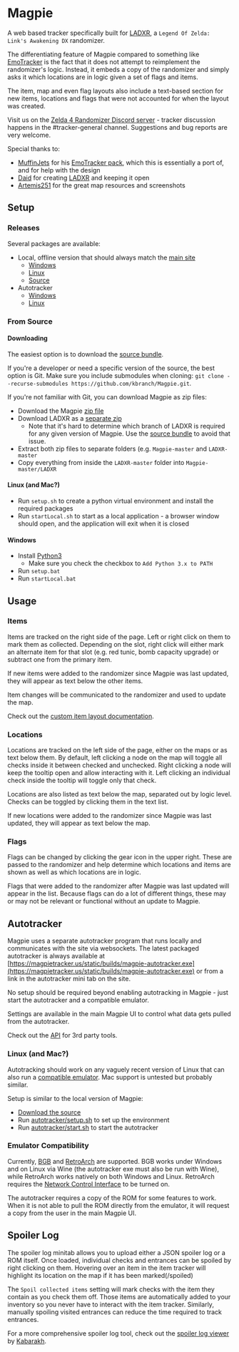 # Magpie
A web based tracker specifically built for [LADXR](https://github.com/daid/LADXR), a `Legend Of Zelda: Link's Awakening DX` randomizer.

The differentiating feature of Magpie compared to something like [EmoTracker](https://emotracker.net/) is the fact that it does not attempt to reimplement the randomizer's logic. Instead, it embeds a copy of the randomizer and simply asks it which locations are in logic given a set of flags and items.

The item, map and even flag layouts also include a text-based section for new items, locations and flags that were not accounted for when the layout was created.

Visit us on the [Zelda 4 Randomizer Discord server](https://discord.gg/QhAKagk84e) - tracker discussion happens in the #tracker-general channel. Suggestions and bug reports are very welcome.

Special thanks to:
 - [MuffinJets](https://twitter.com/muffinjets_) for his [EmoTracker pack](https://github.com/muffinjets/ladx_maptracker_muffinjets_wolfman2000), which this is essentially a port of, and for help with the design
 - [Daid](https://github.com/daid) for creating [LADXR](https://daid.github.io/LADXR/) and keeping it open
 - [Artemis251](http://artemis251.fobby.net/zelda/index.php) for the great map resources and screenshots

## Setup
### Releases
Several packages are available:
- Local, offline version that should always match the [main site](https://magpietracker.us/)
  - [Windows](https://magpietracker.us/static/builds/magpie-local.zip)
  - [Linux](https://magpietracker.us/static/builds/magpie-local-linux.zip)
  - [Source](https://magpietracker.us/static/builds/magpie-source.zip)
- Autotracker
  - [Windows](https://magpietracker.us/static/builds/magpie-autotracker.exe)
  - [Linux](https://magpietracker.us/static/builds/magpie-autotracker-linux)

### From Source
#### Downloading
The easiest option is to download the [source bundle](https://magpietracker.us/static/builds/magpie-local-linux.zip).

If you're a developer or need a specific version of the source, the best option is Git. Make sure you include submodules when cloning: `git clone --recurse-submodules https://github.com/kbranch/Magpie.git`.

If you're not familiar with Git, you can download Magpie as zip files:
 - Download the Magpie [zip file](https://github.com/kbranch/Magpie/archive/refs/heads/master.zip)
 - Download LADXR as a [separate zip](https://github.com/kbranch/LADXR/archive/refs/heads/master.zip)
   - Note that it's hard to determine which branch of LADXR is required for any given version of Magpie. Use the [source bundle](https://magpietracker.us/static/builds/magpie-local-linux.zip) to avoid that issue.
 - Extract both zip files to separate folders (e.g. `Magpie-master` and `LADXR-master`
 - Copy everything from inside the `LADXR-master` folder into `Magpie-master/LADXR`

#### Linux (and Mac?)
 - Run `setup.sh` to create a python virtual environment and install the required packages
 - Run `startLocal.sh` to start as a local application - a browser window should open, and the application will exit when it is closed
 
#### Windows
 - Install [Python3](https://www.python.org/downloads/)
   - Make sure you check the checkbox to `Add Python 3.x to PATH`
 - Run `setup.bat`
 - Run `startLocal.bat`
 
## Usage
### Items
Items are tracked on the right side of the page. Left or right click on them to mark them as collected. Depending on the slot, right click will either mark an alternate item for that slot (e.g. red tunic, bomb capacity upgrade) or subtract one from the primary item.

If new items were added to the randomizer since Magpie was last updated, they will appear as text below the other items.

Item changes will be communicated to the randomizer and used to update the map.

Check out the [custom item layout documentation](/CustomItemLayouts.md).

### Locations
Locations are tracked on the left side of the page, either on the maps or as text below them. By default, left clicking a node on the map will toggle all checks inside it between checked and unchecked. Right clicking a node will keep the tooltip open and allow interacting with it. Left clicking an individual check inside the tooltip will toggle only that check.

Locations are also listed as text below the map, separated out by logic level. Checks can be toggled by clicking them in the text list.

If new locations were added to the randomizer since Magpie was last updated, they will appear as text below the map.

### Flags
Flags can be changed by clicking the gear icon in the upper right. These are passed to the randomizer and help determine which locations and items are shown as well as which locations are in logic.

Flags that were added to the randomizer after Magpie was last updated will appear in the list. Because flags can do a lot of different things, these may or may not be relevant or functional without an update to Magpie.

## Autotracker
Magpie uses a separate autotracker program that runs locally and communicates with the site via websockets. The latest packaged autotracker is always available at [https://magpietracker.us/static/builds/magpie-autotracker.exe](https://magpietracker.us/static/builds/magpie-autotracker.exe) or from a link in the autotracker mini tab on the site.

No setup should be required beyond enabling autotracking in Magpie - just start the autotracker and a compatible emulator.

Settings are available in the main Magpie UI to control what data gets pulled from the autotracker.

Check out the [API](https://github.com/kbranch/Magpie/wiki/Autotracker-API) for 3rd party tools.

### Linux (and Mac?)
Autotracking should work on any vaguely recent version of Linux that can also run a [compatible emulator](#emulator-compatibility). Mac support is untested but probably similar.

Setup is similar to the local version of Magpie:
 - [Download the source](#downloading)
 - Run [autotracker/setup.sh](https://github.com/kbranch/Magpie/blob/master/autotracking/setup.sh) to set up the environment
 - Run [autotracker/start.sh](https://github.com/kbranch/Magpie/blob/master/autotracking/start.sh) to start the autotracker

### Emulator Compatibility
Currently, [BGB](https://bgb.bircd.org/) and [RetroArch](https://www.retroarch.com/) are supported. BGB works under Windows and on Linux via Wine (the autotracker exe must also be run with Wine), while RetroArch works natively on both Windows and Linux. RetroArch requires the [Network Control Interface](https://docs.libretro.com/development/retroarch/network-control-interface/) to be turned on.

The autotracker requires a copy of the ROM for some features to work. When it is not able to pull the ROM directly from the emulator, it will request a copy from the user in the main Magpie UI.

## Spoiler Log

The spoiler log minitab allows you to upload either a JSON spoiler log or a ROM itself. Once loaded, individual checks and entrances can be spoiled by right clicking on them. Hovering over an item in the item tracker will highlight its location on the map if it has been marked(/spoiled)
 
The `Spoil collected items` setting will mark checks with the item they contain as you check them off. Those items are automatically added to your inventory so you never have to interact with the item tracker. Similarly, manually spoiling visited entrances can reduce the time required to track entrances.

For a more comprehensive spoiler log tool, check out the [spoiler log viewer](https://kabarakh.github.io/ladxr-spoiler-interface/) by [Kabarakh](https://github.com/kabarakh).
